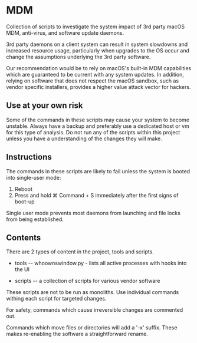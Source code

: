 # MDM

Collection of scripts to investigate the system impact of 3rd party macOS MDM, anti-virus, and software update daemons.

3rd party daemons on a client system can result in system slowdowns and increased resource usage, particularly when upgrades to the OS occur and change the assumptions underlying the 3rd party software.

Our recommendation would be to rely on macOS's built-in MDM capabilities which are guaranteed to be current with any system updates. In addition, relying on software that does not respect the macOS sandbox, such as vendor specific installers, provides a higher value attack vector for hackers.

## Use at your own risk

Some of the commands in these scripts may cause your system to become unstable. Always have a backup and preferably use a dedicated host or vm for this type of analysis. Do not run any of the scripts within this project unless you have a understanding of the changes they will make.

## Instructions

The commands in these scripts are likely to fail unless the system is booted into single-user mode:

1) Reboot
2) Press and hold ⌘ Command + S immediately after the first signs of boot-up

Single user mode prevents most daemons from launching and file locks from being established.

## Contents

There are 2 types of content in the project, tools and scripts.

- tools
-- whoownswindow.py - lists all active processes with hooks into the UI

- scripts
-- a collection of scripts for various vendor software

These scripts are not to be run as monoliths. Use individual commands withing each script for targeted changes.

For safety, commands which cause irreversible changes are commented out.

Commands which move files or directories will add a '-x' suffix. These makes re-enabling the software a straightforward rename.
